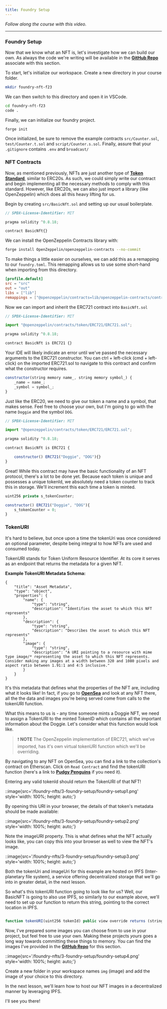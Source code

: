 ```yaml
---
title: Foundry Setup
---
```


_Follow along the course with this video._

---

### Foundry Setup

Now that we know what an NFT is, let's investigate how we can build our own. As always the code we're writing will be available in the [**GitHub Repo**](https://github.com/Cyfrin/foundry-nft-f23) associate with this section.

To start, let's initialize our workspace. Create a new directory in your course folder.

```bash
mkdir foundry-nft-f23
```

We can then switch to this directory and open it in VSCode.

```bash
cd foundry-nft-f23
code .
```

Finally, we can initialize our foundry project.

```bash
forge init
```

Once initialized, be sure to remove the example contracts `src/Counter.sol`, `test/Counter.t.sol` and `script/Counter.s.sol`. Finally, assure that your `.gitignore` contains `.env` and `broadcast/`

### NFT Contracts

Now, as mentioned previously, NFTs are just another type of [**Token Standard**](https://eips.ethereum.org/EIPS/eip-721), similar to ERC20s. As such, we could simply write our contract and begin implementing all the necessary methods to comply with this standard. However, like ERC20s, we can also just import a library (like OpenZeppelin) which does all this heavy lifting for us.

Begin by creating `src/BasicNft.sol` and setting up our usual boilerplate.

```js
// SPDX-License-Identifier: MIT

pragma solidity ^0.8.18;

contract BasicNft{}
```

We can install the OpenZeppelin Contracts library with:

```bash
forge install OpenZeppelin/openzeppelin-contracts --no-commit
```

To make things a little easier on ourselves, we can add this as a remapping to our `foundry.toml`. This remapping allows us to use some short-hand when importing from this directory.

```toml
[profile.default]
src = "src"
out = "out"
libs = ["lib"]
remappings = ["@openzeppelin/contracts=lib/openzeppelin-contracts/contracts"]
```

Now we can import and inherit the ERC721 contract into `BasicNft.sol`

```js
// SPDX-License-Identifier: MIT

import "@openzeppelin/contracts/token/ERC721/ERC721.sol";

pragma solidity ^0.8.18;

contract BasicNft is ERC721 {}
```

Your IDE will likely indicate an error until we've passed the necessary arguments to the ERC721 constructor. You can ctrl + left-click (cmd + left-click) on the imported ERC721.sol to navigate to this contract and confirm what the constructor requires.

```js
constructor(string memory name_, string memory symbol_) {
    _name = name_;
    _symbol = symbol_;
}
```

Just like the ERC20, we need to give our token a name and a symbol, that makes sense. Feel free to choose your own, but I'm going to go with the name `Doggie` and the symbol `DOG`.

```js
// SPDX-License-Identifier: MIT

import "@openzeppelin/contracts/token/ERC721/ERC721.sol";

pragma solidity ^0.8.18;

contract BasicNft is ERC721 {

    constructor() ERC721("Doggie", "DOG"){}
}
```

Great! While this contract may have the basic functionality of an NFT protocol, there's a lot to be done yet. Because each token is unique and possesses a unique tokenId, we absolutely need a token counter to track this in storage. We'll increment this each time a token is minted.

```js
uint256 private s_tokenCounter;

constructor() ERC721("Doggie", "DOG"){
    s_tokenCounter = 0;
}
```

### TokenURI

It's hard to believe, but once upon a time the tokenUri was once considered an optional parameter, despite being integral to how NFTs are used and consumed today.

TokenURI stands for Token Uniform Resource Identifier. At its core it serves as an endpoint that returns the metadata for a given NFT.

**Example TokenURI Metadata Schema:**

```
{
    "title": "Asset Metadata",
    "type": "object",
    "properties": {
        "name": {
            "type": "string",
            "description": "Identifies the asset to which this NFT represents"
        },
        "description": {
            "type": "string",
            "description": "Describes the asset to which this NFT represents"
        },
        "image": {
            "type": "string",
            "description": "A URI pointing to a resource with mime type image/* representing the asset to which this NFT represents. Consider making any images at a width between 320 and 1080 pixels and aspect ratio between 1.91:1 and 4:5 inclusive."
        }
    }
}
```

It's this metadata that defines what the properties of the NFT are, including what it looks like! In fact, if you go to [**OpenSea**](https://opensea.io/) and look at any NFT there, all the the data and images you're being served come from calls to the tokenURI function.

What this means to us is - any time someone mints a Doggie NFT, we need to assign a TokenURI to the minted TokenID which contains all the important information about the Doggie. Let's consider what this function would look like.

> ❗ **NOTE**
> The OpenZeppelin implementation of ERC721, which we've imported, has it's own virtual tokenURI function which we'll be overriding.

By navigating to any NFT on OpenSea, you can find a link to the collection's contract on Etherscan. Click on `Read Contract` and find the tokenURI function (here's a link to [**Pudgy Penguins**](https://etherscan.io/address/0xbd3531da5cf5857e7cfaa92426877b022e612cf8#readContract) if you need it).

Entering any valid tokenId should return the TokenURI of that NFT!

::image{src='/foundry-nfts/3-foundry-setup/foundry-setup1.png' style='width: 100%; height: auto;'}

By opening this URI in your browser, the details of that token's metadata should be made available:

::image{src='/foundry-nfts/3-foundry-setup/foundry-setup2.png' style='width: 100%; height: auto;'}

Note the imageURI property. This is what defines what the NFT actually looks like, you can copy this into your browser as well to view the NFT's image.

::image{src='/foundry-nfts/3-foundry-setup/foundry-setup3.png' style='width: 100%; height: auto;'}

Both the tokenUri and imageUri for this example are hosted on IPFS (Inter-planetary file system), a service offering decentralized storage that we'll go into in greater detail, in the next lesson.

So what's this tokenURI function going to look like for us? Well, our BasicNFT is going to also use IPFS, so similarly to our example above, we'll need to set up our function to return this string, pointing to the correct location in IPFS.

```js

function tokenURI(uint256 tokenId) public view override returns (string memory) {}
```

Now, I've prepared some images you can choose from to use in your project, but feel free to use your own. Making these projects _yours_ goes a long way towards committing these things to memory. You can find the images I've provided in the [**GitHub Repo**](https://github.com/Cyfrin/foundry-nft-f23/tree/main/images/dogNft) for this section.

::image{src='/foundry-nfts/3-foundry-setup/foundry-setup4.png' style='width: 100%; height: auto;'}

Create a new folder in your workspace names `img` (image) and add the image of your choice to this directory.

In the next lesson, we'll learn how to host our NFT images in a decentralized manner by leveraging IPFS.

I'll see you there!
